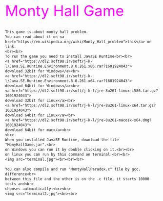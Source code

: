 <html>
<header></header>
<body>
	<font size="18" color="#FF00FF">Monty Hall Game</font>
	<br><br>

	This game is about monty hall problem.
	You can read about it on <a href="https://en.wikipedia.org/wiki/Monty_Hall_problem">this</a> on link.
	<br><br>
	To run the game you need to install JavaSE Runtime<br><br>
	<a href="https://dl2.soft98.ir/soft/j-k-l/Java.SE.Runtime.Environment.8.0.261.x86.rar?1601924043">
	download 32bit for Windows</a><br>
	<a href="https://dl2.soft98.ir/soft/j-k-l/Java.SE.Runtime.Environment.8.0.261.x64.rar?1601924043">
	download 64bit for Windows</a><br>
	<a href="https://dl2.soft98.ir/soft/j-k-l/jre-8u261-linux-i586.tar.gz?1601924043">
	download 32bit for Linux</a><br>
	<a href="https://dl2.soft98.ir/soft/j-k-l/jre-8u261-linux-x64.tar.gz?1601924043">
	download 64bit for Linux</a><br>
	<a href="https://dl2.soft98.ir/soft/j-k-l/jre-8u261-macosx-x64.dmg?1601924043">
	download 64bit for mac</a><br>
	<br>
	When you installed JavaSE Runtime, download the file "MonyHallGame.jar".<br>
	on Windows you can run it by double clicking on it.<br><br>
	on linux you can run by this command on terminal:<br><br>
	<img src="terminal.jpg"><br><br><br>
	
	You can also compile and run "MontyHallParadox.c" file by gcc. difference<br>
	between this file and the other is on the .c file, it starts 10000 tests and<br>
	chooses automatically.<br><br>
	<img src="terminal2.jpg"><br><br>

</body>
</html>
